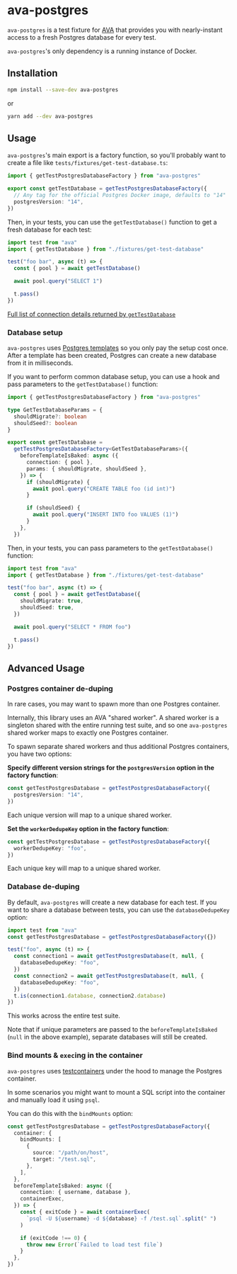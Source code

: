 # ava-postgres

`ava-postgres` is a test fixture for [AVA](https://github.com/avajs/ava) that provides you with nearly-instant access to a fresh Postgres database for every test.

`ava-postgres`'s only dependency is a running instance of Docker.

## Installation

```sh
npm install --save-dev ava-postgres
```

or

```sh
yarn add --dev ava-postgres
```

## Usage

`ava-postgres`'s main export is a factory function, so you'll probably want to create a file like `tests/fixtures/get-test-database.ts`:

```ts
import { getTestPostgresDatabaseFactory } from "ava-postgres"

export const getTestDatabase = getTestPostgresDatabaseFactory({
  // Any tag for the official Postgres Docker image, defaults to "14"
  postgresVersion: "14",
})
```

Then, in your tests, you can use the `getTestDatabase()` function to get a fresh database for each test:

```ts
import test from "ava"
import { getTestDatabase } from "./fixtures/get-test-database"

test("foo bar", async (t) => {
  const { pool } = await getTestDatabase()

  await pool.query("SELECT 1")

  t.pass()
})
```

[Full list of connection details returned by `getTestDatabase`](https://github.com/seamapi/ava-postgres/blob/e0de63b2d1f5562e33ae355848cf23bca08b82bb/src/public-types.ts#L6)

### Database setup

`ava-postgres` uses [Postgres templates](https://www.postgresql.org/docs/current/manage-ag-templatedbs.html) so you only pay the setup cost once. After a template has been created, Postgres can create a new database from it in milliseconds.

If you want to perform common database setup, you can use a hook and pass parameters to the `getTestDatabase()` function:

```ts
import { getTestPostgresDatabaseFactory } from "ava-postgres"

type GetTestDatabaseParams = {
  shouldMigrate?: boolean
  shouldSeed?: boolean
}

export const getTestDatabase =
  getTestPostgresDatabaseFactory<GetTestDatabaseParams>({
    beforeTemplateIsBaked: async ({
      connection: { pool },
      params: { shouldMigrate, shouldSeed },
    }) => {
      if (shouldMigrate) {
        await pool.query("CREATE TABLE foo (id int)")
      }

      if (shouldSeed) {
        await pool.query("INSERT INTO foo VALUES (1)")
      }
    },
  })
```

Then, in your tests, you can pass parameters to the `getTestDatabase()` function:

```ts
import test from "ava"
import { getTestDatabase } from "./fixtures/get-test-database"

test("foo bar", async (t) => {
  const { pool } = await getTestDatabase({
    shouldMigrate: true,
    shouldSeed: true,
  })

  await pool.query("SELECT * FROM foo")

  t.pass()
})
```

## Advanced Usage

### Postgres container de-duping

In rare cases, you may want to spawn more than one Postgres container.

Internally, this library uses an AVA "shared worker". A shared worker is a singleton shared with the entire running test suite, and so one `ava-postgres` shared worker maps to exactly one Postgres container.

To spawn separate shared workers and thus additional Postgres containers, you have two options:

**Specify different version strings for the `postgresVersion` option in the factory function**:

```ts
const getTestPostgresDatabase = getTestPostgresDatabaseFactory({
  postgresVersion: "14",
})
```

Each unique version will map to a unique shared worker.

**Set the `workerDedupeKey` option in the factory function**:

```ts
const getTestPostgresDatabase = getTestPostgresDatabaseFactory({
  workerDedupeKey: "foo",
})
```

Each unique key will map to a unique shared worker.

### Database de-duping

By default, `ava-postgres` will create a new database for each test. If you want to share a database between tests, you can use the `databaseDedupeKey` option:

```ts
import test from "ava"
const getTestPostgresDatabase = getTestPostgresDatabaseFactory({})

test("foo", async (t) => {
  const connection1 = await getTestPostgresDatabase(t, null, {
    databaseDedupeKey: "foo",
  })
  const connection2 = await getTestPostgresDatabase(t, null, {
    databaseDedupeKey: "foo",
  })
  t.is(connection1.database, connection2.database)
})
```

This works across the entire test suite.

Note that if unique parameters are passed to the `beforeTemplateIsBaked` (`null` in the above example), separate databases will still be created.

### Bind mounts & `exec`ing in the container

`ava-postgres` uses [testcontainers](https://www.npmjs.com/package/testcontainers) under the hood to manage the Postgres container.

In some scenarios you might want to mount a SQL script into the container and manually load it using `psql`.

You can do this with the `bindMounts` option:

```ts
const getTestPostgresDatabase = getTestPostgresDatabaseFactory({
  container: {
    bindMounts: [
      {
        source: "/path/on/host",
        target: "/test.sql",
      },
    ],
  },
  beforeTemplateIsBaked: async ({
    connection: { username, database },
    containerExec,
  }) => {
    const { exitCode } = await containerExec(
      `psql -U ${username} -d ${database} -f /test.sql`.split(" ")
    )

    if (exitCode !== 0) {
      throw new Error(`Failed to load test file`)
    }
  },
})
```
